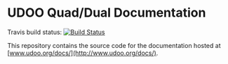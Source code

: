 # UDOO Quad/Dual Documentation

Travis build status: [![Build Status](https://travis-ci.org/UDOOboard/Docs.svg?branch=master)](https://travis-ci.org/UDOOboard/Docs)

This repository contains the source code for the documentation hosted at [www.udoo.org/docs/](http://www.udoo.org/docs/).
